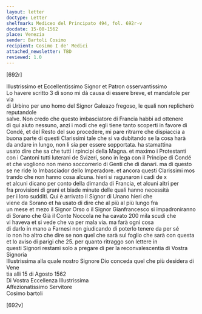 ```yaml
---
layout: letter
doctype: Letter
shelfmark: Mediceo del Principato 494, fol. 692r-v
docdate: 15-08-1562
place: Venezia
sender: Bartoli Cosimo
recipient: Cosimo I de' Medici
attached_newsletter: TBD
reviewed: 1.0
---
```


[692r]  
  
Illustrissimo et Eccellentissimo Signor et Patron osservantissimo  
Lo havere scritto 3 dì sono mi dà causa di essere breve, et mandatole per via  
di Urbino per uno homo del Signor Galeazo fregoso, le quali non replicherò reputandole  
salve. Non credo che questo imbasciatore di Francia habbi ad ottenere  
di qui aiuto nessuno, anzi i modi che egli tiene tanto scoperti in favore di  
Condé, et del Resto del suo procedere, mi pare ritrarre che dispiaccia a  
buona parte di questi Clarissimi tale che si va dubitando se la cosa harà  
da andare in lungo, non li sia per essere sopportata. ha stamattina  
usato dire che sa che tutti i rpincipi della Magna. et maximo i Protestanti  
con i Cantoni tutti luterani de Svizeri, sono in lega con il Principe di Condé  
et che vogliono non meno soccorrerlo di Genti che di danari. ma di questo  
se ne ride lo Imbasciador dello Imperadore. et ancora questi Clarissimi mos  
trando che non hanno cosa alcuna. hieri si ragunaron i cadi de x  
et alcuni dicano per conto della dimanda di Francia, et alcuni altri per  
fra provisioni di grani et biade minute delle quali hanno necessità  
per i loro sudditi. Qui è arrivato il Signor di Unano hieri che  
viene da Sorano et ha usato di dire che al più al più lungo fra  
un mese et mezo il Signor Orso o il Signor Gianfrancesco si impadroniranno  
di Sorano che Già il Conte Noccola ne ha cavato 200 mila scudi che  
vi haveva et si vede che va per mala via. ma farà ogni cosa  
di darlo in mano a Farnesi non giudicando di poterlo tenere da per sé  
io non ho altro che dire se non quel che sarà sul foglio che sarà con questa  
et lo aviso di parigi che 25. per quanto ritraggo son lettere in  
questi Signori restami solo a pregare di per la reconvalescentia di Vostra Signoria  
Illustrissima alla quale nostro Signore Dio conceda quel che più desidera di Vene  
tia alli 15 di Agosto 1562  
Di Vostra Eccellenza Illustrissima  
Affezionatissimo Servitore  
Cosimo bartoli  

[692v]  

